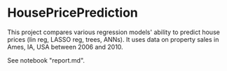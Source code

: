 # HousePricePrediction
This project compares various regression models' ability to predict house prices (lin reg, LASSO reg, trees, ANNs). It uses data on property sales in Ames, IA, USA between 2006 and 2010.

See notebook "report.md".
